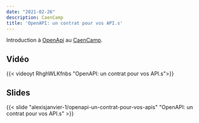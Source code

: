 ```yaml
---
date: "2021-02-26"
description: CaenCamp
title: 'OpenAPI: un contrat pour vos API.s'
---
```


Introduction à [OpenApi](https://www.openapis.org/) au [CaenCamp](https://caen.camp/talks/openapi-un-contrat-pour-vos-apis).    

## Vidéo

{{< videoyt RhghWLKfnbs "OpenAPI: un contrat pour vos API.s">}}

## Slides

{{< slide "alexisjanvier-1/openapi-un-contrat-pour-vos-apis" "OpenAPI: un contrat pour vos API.s" >}}
